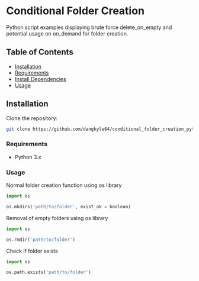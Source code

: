 # Conditional Folder Creation

Python script examples displaying brute force delete_on_empty and potential usage on on_demand for folder creation. 

## Table of Contents
- [Installation](#installation)
- [Requirements](#requirements)
- [Install Dependencies](#install-dependencies)
- [Usage](#usage)


## Installation

Clone the repository:
   ```bash
   git clone https://github.com/dangkyle64/conditional_folder_creation_python
   ```

### Requirements
- Python 3.x

### Usage

Normal folder creation function using os library 
```python
import os 

os.mkdirs('path/to/folder', exist_ok = boolean)
```

Removal of empty folders using os library 
```python
import os 

os.rmdir('path/to/folder')
```
Check if folder exists 
```python
import os 

os.path.exists('path/to/folder')
```